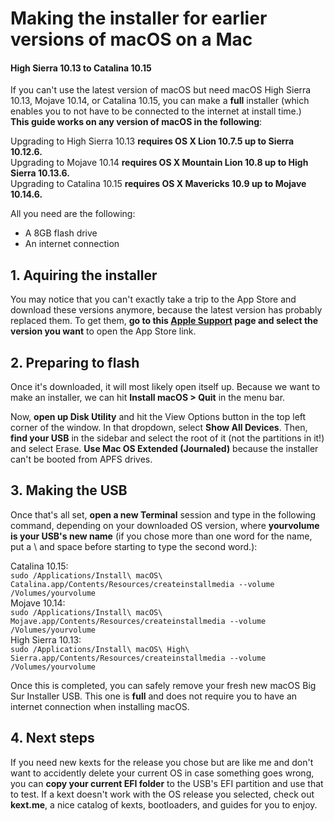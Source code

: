 # Making the installer for earlier versions of macOS on a Mac
#### High Sierra 10.13 to Catalina 10.15

If you can't use the latest version of macOS but need macOS High Sierra 10.13, Mojave 10.14, or Catalina 10.15, you can make a **full** installer (which enables you to not have to be connected to the internet at install time.)  
**This guide works on any version of macOS in the following**:

Upgrading to High Sierra 10.13 **requires OS X Lion 10.7.5 up to Sierra 10.12.6.**   
Upgrading to Mojave 10.14 **requires OS X Mountain Lion 10.8 up to High Sierra 10.13.6.**  
Upgrading to Catalina 10.15 **requires OS X Mavericks 10.9 up to Mojave 10.14.6.**  

All you need are the following:

* A 8GB flash drive
* An internet connection

## 1. Aquiring the installer

You may notice that you can't exactly take a trip to the App Store and download these versions anymore, because the latest version has probably replaced them. To get them, **go to this <a href="https://support.apple.com/en-us/HT211683">Apple Support</a> page and select the version you want** to open the App Store link.

## 2. Preparing to flash


Once it's downloaded, it will most likely open itself up. Because we want to make an installer, we can hit **Install macOS > Quit** in the menu bar.

Now, **open up Disk Utility** and hit the View Options button in the top left corner of the window. In that dropdown, select **Show All Devices**. Then, **find your USB** in the sidebar and select the root of it (not the partitions in it!) and select Erase. **Use Mac OS Extended (Journaled)** because the installer can't be booted from APFS drives.


## 3. Making the USB


Once that's all set, **open a new Terminal** session and type in the following command, depending on your downloaded OS version, where **yourvolume is your USB's new name** (if you chose more than one word for the name, put a \ and space before starting to type the second word.):

Catalina 10.15:  
`sudo /Applications/Install\ macOS\ Catalina.app/Contents/Resources/createinstallmedia --volume /Volumes/yourvolume`  
Mojave 10.14:  
`sudo /Applications/Install\ macOS\ Mojave.app/Contents/Resources/createinstallmedia --volume /Volumes/yourvolume`  
High Sierra 10.13:  
`sudo /Applications/Install\ macOS\ High\ Sierra.app/Contents/Resources/createinstallmedia --volume /Volumes/yourvolume`  

Once this is completed, you can safely remove your fresh new macOS Big Sur Installer USB. This one is **full** and does not require you to have an internet connection when installing macOS.


## 4. Next steps

If you need new kexts for the release you chose but are like me and don't want to accidently delete your current OS in case something goes wrong, you can **copy your current EFI folder** to the USB's EFI partition and use that to test. If a kext doesn't work with the OS release you selected, check out **kext.me**, a nice catalog of kexts, bootloaders, and guides for you to enjoy.
